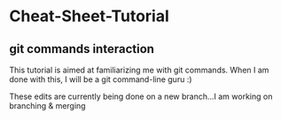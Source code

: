 # Cheat-Sheet-Tutorial
## git commands interaction

This tutorial is aimed at familiarizing me with git commands.
When I am done with this, I will be a git command-line guru :)

These edits are currently being done on a new branch...I am working on branching  & merging